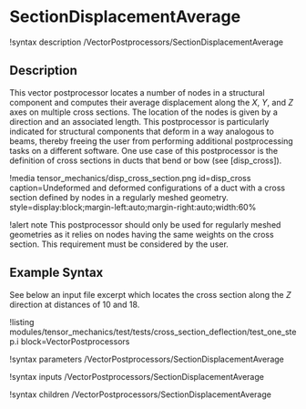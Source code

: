 # SectionDisplacementAverage

!syntax description /VectorPostprocessors/SectionDisplacementAverage

## Description

This vector postprocessor locates a number of nodes in a structural component and computes their average
displacement along the $X$, $Y$, and $Z$ axes on multiple cross sections.
The location of the nodes is given by a direction and an
associated length. This postprocessor is particularly indicated for structural components that deform in
a way analogous to beams, thereby freeing the user from performing additional postprocessing tasks on a
different software. One use case of this postprocessor is the definition of cross sections in ducts that
bend or bow (see [disp_cross]).

!media tensor_mechanics/disp_cross_section.png
    id=disp_cross
    caption=Undeformed and deformed configurations of a duct with a cross section defined by
    nodes in a regularly meshed geometry.
    style=display:block;margin-left:auto;margin-right:auto;width:60%

!alert note
This postprocessor should only be used for regularly meshed geometries as it relies on nodes having the
same weights on the cross section. This requirement must be considered by the user.

## Example Syntax

See below an input file excerpt which locates the cross section along the $Z$ direction at distances of 10 and 18.

!listing modules/tensor_mechanics/test/tests/cross_section_deflection/test_one_step.i block=VectorPostprocessors


!syntax parameters /VectorPostprocessors/SectionDisplacementAverage

!syntax inputs /VectorPostprocessors/SectionDisplacementAverage

!syntax children /VectorPostprocessors/SectionDisplacementAverage
